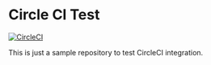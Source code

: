 # Circle CI Test
[![CircleCI](https://circleci.com/gh/jcsmesquita/ci-test/tree/master.svg?style=shield)](https://circleci.com/gh/jcsmesquita/ci-test/tree/master)

This is just a sample repository to test CircleCI integration.
